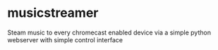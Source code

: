 # musicstreamer

Steam music to every chromecast enabled device via a simple python webserver with simple control interface
